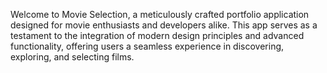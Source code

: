 Welcome to Movie Selection, a meticulously crafted portfolio application designed for movie enthusiasts and developers alike. This app serves as a testament to the integration of modern design principles and advanced functionality, offering users a seamless experience in discovering, exploring, and selecting films.
